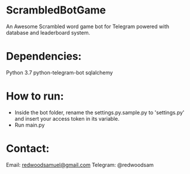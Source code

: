 # ScrambledBotGame


An Awesome Scrambled word game bot for Telegram powered with database and leaderboard system.

Dependencies:
=============

Python 3.7
python-telegram-bot
sqlalchemy

How to run:
===========

- Inside the bot folder, rename the settings.py.sample.py to 'settings.py' and insert your access token in its variable.
- Run main.py

Contact:
========

Email: redwoodsamuel@gmail.com
Telegram: @redwoodsam
